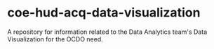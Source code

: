 # coe-hud-acq-data-visualization
A repository for information related to the Data Analytics team's Data Visualization for the OCDO need.
